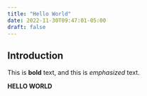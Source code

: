 ```yaml
---
title: "Hello World"
date: 2022-11-30T09:47:01-05:00
draft: false
---
```

## Introduction

This is **bold** text, and this is *emphasized* text.

**HELLO WORLD**